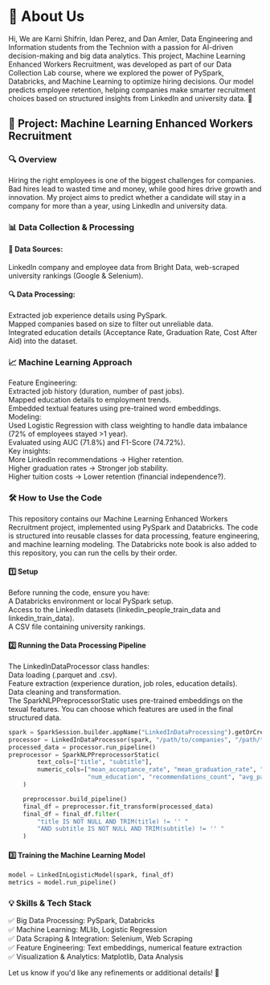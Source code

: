 # 👋 About Us
Hi, We are Karni Shifrin, Idan Perez, and Dan Amler, Data Engineering and Information students from the Technion with a passion for AI-driven decision-making and big data analytics. This project, Machine Learning Enhanced Workers Recruitment, was developed as part of our Data Collection Lab course, where we explored the power of PySpark, Databricks, and Machine Learning to optimize hiring decisions. Our model predicts employee retention, helping companies make smarter recruitment choices based on structured insights from LinkedIn and university data. 🚀  

## 🚀 Project: Machine Learning Enhanced Workers Recruitment  
### 🔍 Overview  
Hiring the right employees is one of the biggest challenges for companies. Bad hires lead to wasted time and money, while good hires drive growth and innovation. My project aims to predict whether a candidate will stay in a company for more than a year, using LinkedIn and university data.  

### 📊 Data Collection & Processing  
#### 📄 Data Sources:  
LinkedIn company and employee data from Bright Data, web-scraped university rankings (Google & Selenium).  
#### 🔍 Data Processing:  
Extracted job experience details using PySpark.  
Mapped companies based on size to filter out unreliable data.  
Integrated education details (Acceptance Rate, Graduation Rate, Cost After Aid) into the dataset.  
### 📈 Machine Learning Approach  
Feature Engineering:  
Extracted job history (duration, number of past jobs).  
Mapped education details to employment trends.  
Embedded textual features using pre-trained word embeddings.  
Modeling:  
Used Logistic Regression with class weighting to handle data imbalance (72% of employees stayed >1 year).  
Evaluated using AUC (71.8%) and F1-Score (74.72%).  
Key insights:  
More LinkedIn recommendations → Higher retention.  
Higher graduation rates → Stronger job stability.  
Higher tuition costs → Lower retention (financial independence?).  
### 🛠 How to Use the Code  
This repository contains our Machine Learning Enhanced Workers Recruitment project, implemented using PySpark and Databricks. The code is structured into reusable classes for data processing, feature engineering, and machine learning modeling. The Databricks note book is also added to this repository, you can run the cells by their order. 
#### 1️⃣ Setup  
Before running the code, ensure you have:  
A Databricks environment or local PySpark setup.  
Access to the LinkedIn datasets (linkedin_people_train_data and linkedin_train_data).  
A CSV file containing university rankings.  

#### 2️⃣ Running the Data Processing Pipeline  
The LinkedInDataProcessor class handles:  
Data loading (.parquet and .csv).  
Feature extraction (experience duration, job roles, education details).  
Data cleaning and transformation.  
The SparkNLPPreprocessorStatic uses pre-trained embeddings on the texual features.
You can choose which features are used in the final structured data. 
``` python
spark = SparkSession.builder.appName("LinkedInDataProcessing").getOrCreate()
processor = LinkedInDataProcessor(spark, "/path/to/companies", "/path/to/employees", "/path/to/universities.csv")
processed_data = processor.run_pipeline()
preprocessor = SparkNLPPreprocessorStatic(
        text_cols=["title", "subtitle"],
        numeric_cols=["mean_acceptance_rate", "mean_graduation_rate", "mean_avg_cost_after_aid", "num_past_experience",
                      "num_education", "recommendations_count", "avg_past_months"]
    )

    preprocessor.build_pipeline()
    final_df = preprocessor.fit_transform(processed_data)
    final_df = final_df.filter(
        "title IS NOT NULL AND TRIM(title) != '' "
        "AND subtitle IS NOT NULL AND TRIM(subtitle) != '' "
    )
```
#### 3️⃣ Training the Machine Learning Model
```python
model = LinkedInLogisticModel(spark, final_df)
metrics = model.run_pipeline()
```

### 💡 Skills & Tech Stack  
✅ Big Data Processing: PySpark, Databricks  
✅ Machine Learning: MLlib, Logistic Regression  
✅ Data Scraping & Integration: Selenium, Web Scraping  
✅ Feature Engineering: Text embeddings, numerical feature extraction  
✅ Visualization & Analytics: Matplotlib, Data Analysis  

Let us know if you'd like any refinements or additional details! 🚀  
